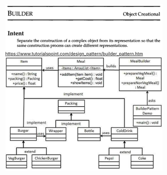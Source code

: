 ![builder.png](resources/builder.png)
https://www.tutorialspoint.com/design_pattern/builder_pattern.htm
![builder_pattern_uml_diagram.jpg](resources/builder_pattern_uml_diagram.jpg)